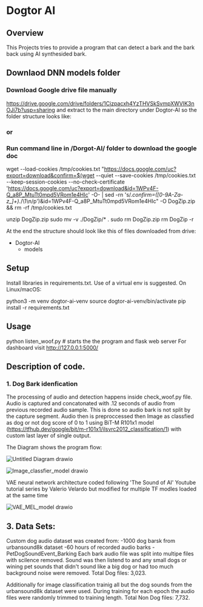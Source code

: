 # Dogtor AI
## Overview
This Projects tries to provide a program that can detect a bark and the bark back using AI synthesided bark. 


## Downlaod DNN models folder
### Download Google drive file manually 
https://drive.google.com/drive/folders/1Cizpacxh4YzTHVSkSvmpXWVIK3nOJi7b?usp=sharing
and extract to the main directory under Dogtor-AI so the folder structure looks like:

### or 
### Run command line in /Dorgot-AI/ folder to download the google doc
wget --load-cookies /tmp/cookies.txt "https://docs.google.com/uc?export=download&confirm=$(wget --quiet --save-cookies /tmp/cookies.txt --keep-session-cookies --no-check-certificate 'https://docs.google.com/uc?export=download&id=1WPv4F-Q_a8P_MtuTt0mpd5VRom1e4HIc' -O- | sed -rn 's/.*confirm=([0-9A-Za-z_]+).*/\1\n/p')&id=1WPv4F-Q_a8P_MtuTt0mpd5VRom1e4HIc" -O DogZip.zip && rm -rf /tmp/cookies.txt

unzip DogZip.zip
sudo mv -v ./DogZip/* .
sudo rm DogZip.zip
rm DogZip -r
 
 At the end the structure should look like this of files downloaded from drive:
- Dogtor-AI
    - models


## Setup

Install libraries in requirements.txt. Use of a virtual env is suggested. On Linux/macOS:

python3 -m venv dogtor-ai-venv
source dogtor-ai-venv/bin/activate
pip install -r requirements.txt


## Usage
python listen_woof.py # starts the the program and flask web server
For dashboard visit http://127.0.0.1:5000/ 

## Description of code. 

### 1. Dog Bark idenfication
The processing of audio and detection happens inside check_woof.py file. 
Audio is captured and concatonated with .12 seconds of audio from previous recorded audio sample. This is done so audio bark is not split by the capture segment. Audio then is preproccessed then Image as classfied as dog or not dog score of 0 to 1  using BiT-M R101x1 model (https://tfhub.dev/google/bit/m-r101x1/ilsvrc2012_classification/1) with custom last layer of single output. 

The Diagram shows the program flow:

![Untitled Diagram drawio](https://user-images.githubusercontent.com/85537933/181687285-7e8fcf16-184e-4234-b384-18006418ef5a.png)

![Image_classfier_model drawio](https://user-images.githubusercontent.com/85537933/181688253-36f4db77-0b63-40dc-b6e2-79474a9f96d7.png)

VAE neural network architecture coded following 'The Sound of AI' Youtube tutorial series by Valerio Velardo but modified for multiple TF modles loaded at the same time

![VAE_MEL_model drawio](https://user-images.githubusercontent.com/85537933/181694615-0d19abb4-3b9e-43c3-b964-65eb6662080f.png)

## 3. Data Sets:
Custom dog audio dataset was created from:
-1000 dog barsk from urbansound8k dataset
-60 hours of recorded audio barks 
-PetDogSoundEvent_Barking
Each bark audio file was split into multipe files with scilence removed. 
Sound was then listend to and any small dogs or wining pet sounds that didn't sound like a big dog or had too much background noise were removed. 
Total Dog files: 3,023.

Additionally for image classification trainig all but the dog sounds from the urbansound8k dataset were used.
During training for each epoch the audio files were randomly trimmed to training length. 
Total Non Dog files: 7,732.





